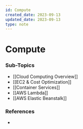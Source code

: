 ```yaml
---
id: Compute
created_date: 2023-09-13
updated_date: 2023-09-13
type: note
---
```


# Compute

### Sub-Topics

- [[Cloud Computing Overview]]
- [[EC2 & Cost Optimization]]
- [[Container Services]]
- [[AWS Lambda]]
- [[AWS Elastic Beanstalk]]

### References

- 
